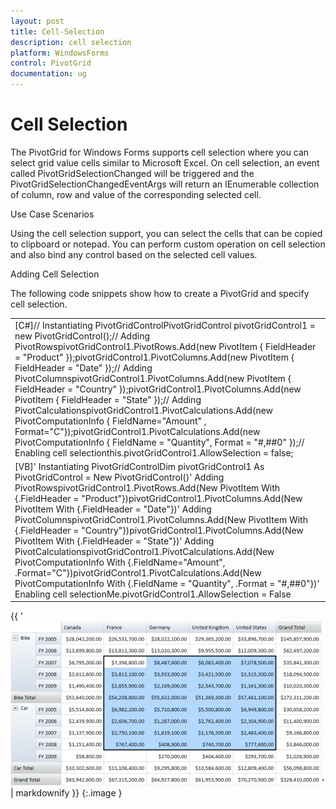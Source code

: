 ```yaml
---
layout: post
title: Cell-Selection
description: cell selection
platform: WindowsForms
control: PivotGrid
documentation: ug
---
```


# Cell Selection

The PivotGrid for Windows Forms supports cell selection where you can select grid value cells similar to Microsoft Excel. On cell selection, an event called PivotGridSelectionChanged will be triggered and the PivotGridSelectionChangedEventArgs will return an IEnumerable collection of column, row and value of the corresponding selected cell.



Use Case Scenarios

Using the cell selection support, you can select the cells that can be copied to clipboard or notepad. You can perform custom operation on cell selection and also bind any control based on the selected cell values.



Adding Cell Selection 

The following code snippets show how to create a PivotGrid and specify cell selection.

<table>
<tr>
<td>
[C#]// Instantiating PivotGridControlPivotGridControl pivotGridControl1 = new PivotGridControl();// Adding PivotRowspivotGridControl1.PivotRows.Add(new PivotItem { FieldHeader = "Product" });pivotGridControl1.PivotColumns.Add(new PivotItem { FieldHeader = "Date" });// Adding PivotColumnspivotGridControl1.PivotColumns.Add(new PivotItem { FieldHeader = "Country" });pivotGridControl1.PivotColumns.Add(new PivotItem { FieldHeader = "State" });// Adding PivotCalculationspivotGridControl1.PivotCalculations.Add(new PivotComputationInfo { FieldName="Amount" , Format="C"});pivotGridControl1.PivotCalculations.Add(new PivotComputationInfo { FieldName = "Quantity", Format = "#,##0" });// Enabling cell selectionthis.pivotGridControl1.AllowSelection = false;</td></tr>
<tr>
<td>
 [VB]' Instantiating PivotGridControlDim pivotGridControl1 As PivotGridControl = New PivotGridControl()' Adding PivotRowspivotGridControl1.PivotRows.Add(New PivotItem With {.FieldHeader = "Product"})pivotGridControl1.PivotColumns.Add(New PivotItem With {.FieldHeader = "Date"})' Adding PivotColumnspivotGridControl1.PivotColumns.Add(New PivotItem With {.FieldHeader = "Country"})pivotGridControl1.PivotColumns.Add(New PivotItem With {.FieldHeader = "State"})' Adding PivotCalculationspivotGridControl1.PivotCalculations.Add(New PivotComputationInfo With {.FieldName="Amount", .Format="C"})pivotGridControl1.PivotCalculations.Add(New PivotComputationInfo With {.FieldName = "Quantity", .Format = "#,##0"})' Enabling cell selectionMe.pivotGridControl1.AllowSelection = False</td></tr>
</table>


{{ '![C:/Users/dwarageshmb/Desktop/Vol 4 Docs/Images/PivotGrid Cell Selection.png](Cell-Selection_images/Cell-Selection_img1.png)' | markdownify }}
{:.image }




